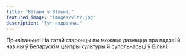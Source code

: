 ```yaml
---
title: "Вітаем у Вільні."
featured_image: "images/vln2.jpg"
description: "Тут нядрэнна."
---
```

Прывітаньне! На гэтай старонцы вы можаце дазнацца пра падзеі й навіны ў Беларускім цэнтры культуры й супольнасьці ў Вільні.